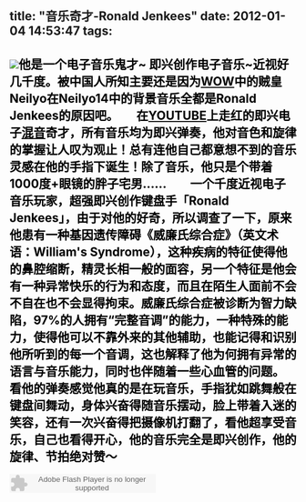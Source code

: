 title: "音乐奇才-Ronald Jenkees"
date: 2012-01-04 14:53:47
tags:
---

## <span style="color: #000000;">![](http://ftp.bato.cn/attachments/forum/month_1007/1007101817e2f144ef468cd15d.jpg)他是一个电子音乐鬼才~ 即兴创作电子音乐~近视好几千度。被中国人所知主要还是因为</span>[<span style="color: #000000;">WOW</span>](http://baike.baidu.com/view/2624.htm)<span style="color: #000000;">中的贼皇Neilyo在Neilyo14中的背景音乐全都是Ronald Jenkees的原因吧。　　在</span>[<span style="color: #000000;">YOUTUBE</span>](http://baike.baidu.com/view/357961.htm)<span style="color: #000000;">上走红的即兴电子</span>[<span style="color: #000000;">混音</span>](http://baike.baidu.com/view/226512.htm)<span style="color: #000000;">奇才，所有音乐均为即兴弹奏，他对音色和旋律的掌握让人叹为观止！总有连他自己都意想不到的音乐灵感在他的手指下诞生！除了音乐，他只是个带着1000度+眼镜的胖子宅男……　　一个千度近视电子音乐玩家，超强即兴创作键盘手「Ronald Jenkees」，由于对他的好奇，所以调查了一下，原来他患有一种基因遗传障碍《威廉氏综合症》（英文术语：William's Syndrome），这种疾病的特征使得他的鼻腔缩断，精灵长相一般的面容，另一个特征是他会有一种异常快乐的行为和态度，而且在陌生人面前不会不自在也不会显得拘束。威廉氏综合症被诊断为智力缺陷，97%的人拥有“完整音调”的能力，一种特殊的能力，使得他可以不靠外来的其他辅助，也能记得和识别他所听到的每一个音调，这也解释了他为何拥有异常的语言与音乐能力，同时也伴随着一些心血管的问题。　　看他的弹奏感觉他真的是在玩音乐，手指犹如跳舞般在键盘间舞动，身体兴奋得随音乐摆动，脸上带着入迷的笑容，还有一次兴奋得把摄像机打翻了，看他超享受音乐，自己也看得开心，他的音乐完全是即兴创作，他的旋律、节拍绝对赞～</span>

<embed type="application/x-shockwave-flash" width="257" height="33" src="http://www.xiami.com/widget/0_3559914/singlePlayer.swf" wmode="transparent"></embed>